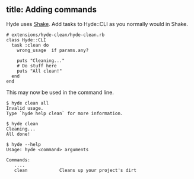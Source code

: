 title: Adding commands
--
Hyde uses [Shake](http://github.com/rstacruz/shake). Add tasks to Hyde::CLI
as you normally would in Shake.

    # extensions/hyde-clean/hyde-clean.rb
    class Hyde::CLI
      task :clean do
        wrong_usage  if params.any?

        puts "Cleaning..."
        # Do stuff here
        puts "All clean!"
      end
    end

This may now be used in the command line.

    $ hyde clean all
    Invalid usage.
    Type `hyde help clean` for more information.

    $ hyde clean
    Cleaning...
    All done!

    $ hyde --help
    Usage: hyde <command> arguments

    Commands:
       ....
       clean            Cleans up your project's dirt
